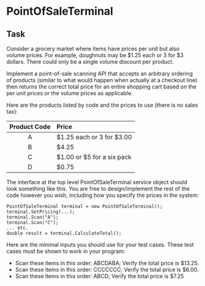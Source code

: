 # PointOfSaleTerminal

## Task
Consider a grocery market where items have prices per unit but also volume prices. For example, doughnuts may be $1.25 each or 3 for $3 dollars. There could only be a single volume discount per product.

Implement a point-of-sale scanning API that accepts an arbitrary ordering of products (similar to what would happen when actually at a checkout line) then returns the correct total price for an entire shopping cart based on the per unit prices or the volume prices as applicable.

Here are the products listed by code and the prices to use (there is no sales tax):

| Product Code  | Price |
| :-----------: | :---- |
| A | $1.25 each or 3 for $3.00 |
| B | $4.25 |
| C | $1.00 or $5 for a six pack |
| D | $0.75 |


The interface at the top level PointOfSaleTerminal service object should look something like this. You are free to design/implement the rest of the code however you wish, including how you specify the prices in the system:

```
PointOfSaleTerminal terminal = new PointOfSaleTerminal();
terminal.SetPricing(...);
terminal.Scan("A");
terminal.Scan("C");
... etc.
double result = terminal.CalculateTotal();
```

Here are the minimal inputs you should use for your test cases. These test cases must be shown to work in your program:

* Scan these items in this order: ABCDABA; Verify the total price is $13.25.
* Scan these items in this order: CCCCCCC; Verify the total price is $6.00.
* Scan these items in this order: ABCD; Verify the total price is $7.25
